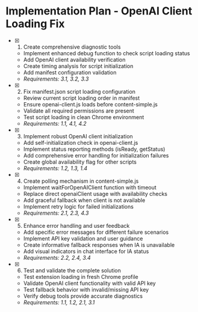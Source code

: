 # Implementation Plan - OpenAI Client Loading Fix

- [x] 1. Create comprehensive diagnostic tools


  - Implement enhanced debug function to check script loading status
  - Add OpenAI client availability verification
  - Create timing analysis for script initialization
  - Add manifest configuration validation
  - _Requirements: 3.1, 3.2, 3.3_

- [x] 2. Fix manifest.json script loading configuration


  - Review current script loading order in manifest
  - Ensure openai-client.js loads before content-simple.js
  - Validate all required permissions are present
  - Test script loading in clean Chrome environment
  - _Requirements: 1.1, 4.1, 4.2_

- [x] 3. Implement robust OpenAI client initialization


  - Add self-initialization check in openai-client.js
  - Implement status reporting methods (isReady, getStatus)
  - Add comprehensive error handling for initialization failures
  - Create global availability flag for other scripts
  - _Requirements: 1.2, 1.3, 1.4_

- [x] 4. Create polling mechanism in content-simple.js


  - Implement waitForOpenAIClient function with timeout
  - Replace direct openaiClient usage with availability checks
  - Add graceful fallback when client is not available
  - Implement retry logic for failed initializations
  - _Requirements: 2.1, 2.3, 4.3_

- [x] 5. Enhance error handling and user feedback


  - Add specific error messages for different failure scenarios
  - Implement API key validation and user guidance
  - Create informative fallback responses when IA is unavailable
  - Add visual indicators in chat interface for IA status
  - _Requirements: 2.2, 2.4, 3.4_

- [x] 6. Test and validate the complete solution



  - Test extension loading in fresh Chrome profile
  - Validate OpenAI client functionality with valid API key
  - Test fallback behavior with invalid/missing API key
  - Verify debug tools provide accurate diagnostics
  - _Requirements: 1.1, 1.2, 2.1, 3.1_